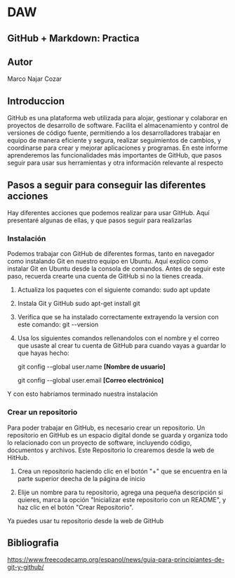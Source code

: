 # DAW

## GitHub + Markdown: Practica

## Autor
Marco Najar Cozar

## Introduccion
GitHub es una plataforma web utilizada para alojar, gestionar y colaborar en proyectos de desarrollo de software. 
Facilita el almacenamiento y control de versiones de código fuente, permitiendo a los desarrolladores trabajar en 
equipo de manera eficiente y segura, realizar seguimientos de cambios, y coordinarse para crear y mejorar aplicaciones 
y programas.
En este informe aprenderemos las funcionalidades más importantes de GitHub, que pasos seguir para usar sus herramientas
y otra información relevante al respecto

## Pasos a seguir para conseguir las diferentes acciones
Hay diferentes acciones que podemos realizar para usar GitHub. Aquí presentaré algunas de ellas, y que pasos seguir para 
realizarlas

### Instalación
Podemos trabajar con GitHub de diferentes formas, tanto en navegador como instalando Git en nuestro equipo en Ubuntu.
Aquí explico como instalar Git en Ubuntu desde la consola de comandos. Antes de seguir este paso, recuerda crearte una
cuenta de GitHub si no la tienes creada.

1. Actualiza los paquetes con el siguiente comando:
   sudo apt update

2. Instala Git y GitHub
   sudo apt-get install git

3. Verifica que se ha instalado correctamente extrayendo la version con este comando:
   git --version

4. Usa los siguientes comandos rellenandolos con el nombre y el correo que usaste al crear tu cuenta de GitHub para
   cuando vayas a guardar lo que hayas hecho:

   git config --global user.name **[Nombre de usuario]**  
   
   git config --global user.email **[Correo electrónico]**

Y con esto habríamos terminado nuestra instalación

### Crear un repositorio
Para poder trabajar en GitHub, es necesario crear un repositorio. Un repositorio en GitHub es un espacio digital donde 
se guarda y organiza todo lo relacionado con un proyecto de software, incluyendo código, documentos y archivos. Este
Repositorio lo crearemos desde la web de HitHub.

1. Crea un repositorio haciendo clic en el botón "+" que se encuentra en la parte superior deecha de la página de inicio
   
2. Elije un nombre para tu repositorio, agrega una pequeña descripción si quieres, marca la opción "Inicializar este
   repositorio con un README", y haz clic en el botón "Crear Repositorio".

Ya puedes usar tu repositorio desde la web de GitHub



## Bibliografia
https://www.freecodecamp.org/espanol/news/guia-para-principiantes-de-git-y-github/
